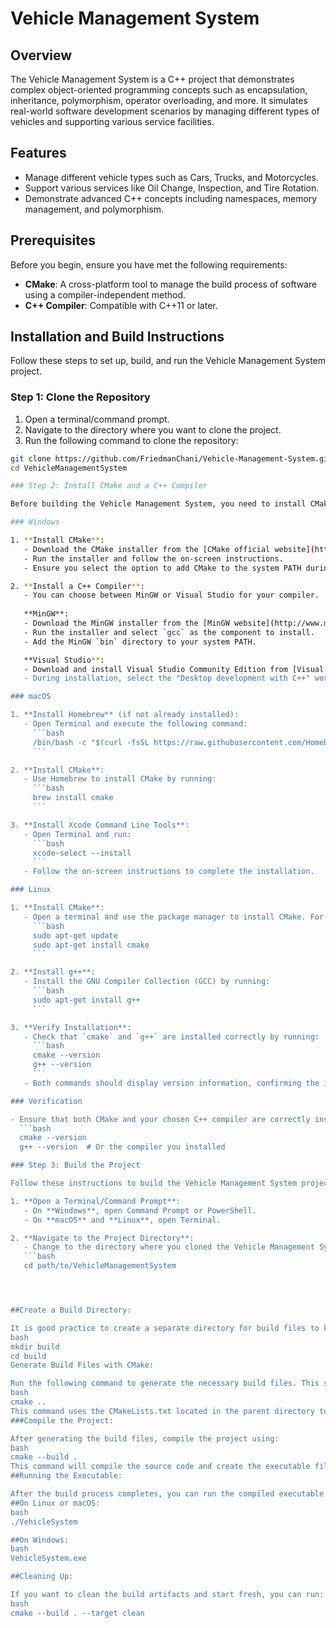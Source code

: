 # Vehicle Management System

## Overview

The Vehicle Management System is a C++ project that demonstrates complex object-oriented programming concepts such as encapsulation, inheritance, polymorphism, operator overloading, and more. It simulates real-world software development scenarios by managing different types of vehicles and supporting various service facilities.

## Features

- Manage different vehicle types such as Cars, Trucks, and Motorcycles.
- Support various services like Oil Change, Inspection, and Tire Rotation.
- Demonstrate advanced C++ concepts including namespaces, memory management, and polymorphism.

## Prerequisites

Before you begin, ensure you have met the following requirements:

- **CMake**: A cross-platform tool to manage the build process of software using a compiler-independent method.
- **C++ Compiler**: Compatible with C++11 or later.

## Installation and Build Instructions

Follow these steps to set up, build, and run the Vehicle Management System project.

### Step 1: Clone the Repository

1. Open a terminal/command prompt.
2. Navigate to the directory where you want to clone the project.
3. Run the following command to clone the repository:

```bash
git clone https://github.com/FriedmanChani/Vehicle-Management-System.git
cd VehicleManagementSystem

### Step 2: Install CMake and a C++ Compiler

Before building the Vehicle Management System, you need to install CMake and a C++ compiler. Follow the instructions below based on your operating system.

### Windows

1. **Install CMake**:
   - Download the CMake installer from the [CMake official website](https://cmake.org/download/).
   - Run the installer and follow the on-screen instructions.
   - Ensure you select the option to add CMake to the system PATH during installation.

2. **Install a C++ Compiler**:
   - You can choose between MinGW or Visual Studio for your compiler.
   
   **MinGW**:
   - Download the MinGW installer from the [MinGW website](http://www.mingw.org/).
   - Run the installer and select `gcc` as the component to install.
   - Add the MinGW `bin` directory to your system PATH.

   **Visual Studio**:
   - Download and install Visual Studio Community Edition from [Visual Studio's website](https://visualstudio.microsoft.com/).
   - During installation, select the "Desktop development with C++" workload.

### macOS

1. **Install Homebrew** (if not already installed):
   - Open Terminal and execute the following command:
     ```bash
     /bin/bash -c "$(curl -fsSL https://raw.githubusercontent.com/Homebrew/install/HEAD/install.sh)"
     ```

2. **Install CMake**:
   - Use Homebrew to install CMake by running:
     ```bash
     brew install cmake
     ```

3. **Install Xcode Command Line Tools**:
   - Open Terminal and run:
     ```bash
     xcode-select --install
     ```
   - Follow the on-screen instructions to complete the installation.

### Linux

1. **Install CMake**:
   - Open a terminal and use the package manager to install CMake. For example, on Debian-based systems (like Ubuntu), run:
     ```bash
     sudo apt-get update
     sudo apt-get install cmake
     ```

2. **Install g++**:
   - Install the GNU Compiler Collection (GCC) by running:
     ```bash
     sudo apt-get install g++
     ```

3. **Verify Installation**:
   - Check that `cmake` and `g++` are installed correctly by running:
     ```bash
     cmake --version
     g++ --version
     ```
   - Both commands should display version information, confirming the installations.

### Verification

- Ensure that both CMake and your chosen C++ compiler are correctly installed by checking their versions:
  ```bash
  cmake --version
  g++ --version  # Or the compiler you installed

### Step 3: Build the Project

Follow these instructions to build the Vehicle Management System project:

1. **Open a Terminal/Command Prompt**:
   - On **Windows**, open Command Prompt or PowerShell.
   - On **macOS** and **Linux**, open Terminal.

2. **Navigate to the Project Directory**:
   - Change to the directory where you cloned the Vehicle Management System repository.
   ```bash
   cd path/to/VehicleManagementSystem




##Create a Build Directory:

It is good practice to create a separate directory for build files to keep your source tree clean.
bash
mkdir build
cd build
Generate Build Files with CMake:

Run the following command to generate the necessary build files. This step configures the project based on the CMakeLists.txt file.
bash
cmake ..
This command uses the CMakeLists.txt located in the parent directory to generate makefiles or project files for your compiler.
###Compile the Project:

After generating the build files, compile the project using:
bash
cmake --build .
This command will compile the source code and create the executable file in the build directory.
##Running the Executable:

After the build process completes, you can run the compiled executable from the build directory.
##On Linux or macOS:
bash
./VehicleSystem

##On Windows:
bash
VehicleSystem.exe

##Cleaning Up:

If you want to clean the build artifacts and start fresh, you can run:
bash
cmake --build . --target clean
